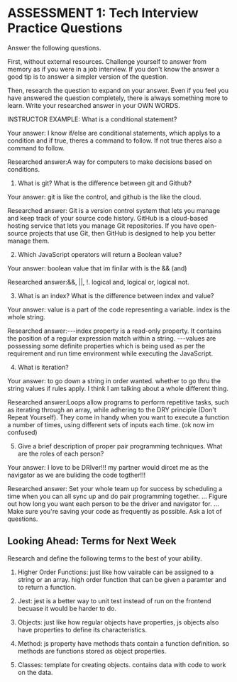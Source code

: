 # ASSESSMENT 1: Tech Interview Practice Questions
Answer the following questions.

First, without external resources. Challenge yourself to answer from memory as if you were in a job interview. If you don't know the answer a good tip is to answer a simpler version of the question.

Then, research the question to expand on your answer. Even if you feel you have answered the question completely, there is always something more to learn. Write your researched answer in your OWN WORDS.

INSTRUCTOR EXAMPLE: What is a conditional statement?

  Your answer: I know if/else are conditional statements, which applys to a condition and if true, theres a command to follow. If not true theres also a command to follow. 

  Researched answer:A way for computers to make decisions based on conditions.



1. What is git? What is the difference between git and Github?

  Your answer: git is like the control, and github is the like the cloud. 

  Researched answer: Git is a version control system that lets you manage and keep track of your source code history. GitHub is a cloud-based hosting service that lets you manage Git repositories. If you have open-source projects that use Git, then GitHub is designed to help you better manage them.



2. Which JavaScript operators will return a Boolean value?

  Your answer: boolean value that im finilar with is the && (and)

  Researched answer:&&, ||, !.
  logical and, logical or, logical not. 



3. What is an index? What is the difference between index and value?

  Your answer: value is a part of the code representing a variable. index is the whole string.

  Researched answer:---index property is a read-only property. It contains the position of a regular expression match within a string.
  ---values are possessing some definite properties which is being used as per the requirement and run time environment while executing the JavaScript.



4. What is iteration?

  Your answer: to go down a string in order wanted. whether to go thru the string values if rules apply. I think I am talking about a whole different thing. 

  Researched answer:Loops allow programs to perform repetitive tasks, such as iterating through an array, while adhering to the DRY principle (Don't Repeat Yourself). They come in handy when you want to execute a function a number of times, using different sets of inputs each time. (ok now im confused) 



5. Give a brief description of proper pair programming techniques. What are the roles of each person?

  Your answer: I love to be DRIver!!! my partner would dircet me as the navigator as we are buliding the code togther!!!

  Researched answer: Set your whole team up for success by scheduling a time when you can all sync up and do pair programming together. ...
Figure out how long you want each person to be the driver and navigator for. ...
Make sure you're saving your code as frequently as possible.
Ask a lot of questions.



## Looking Ahead: Terms for Next Week

Research and define the following terms to the best of your ability.

1. Higher Order Functions: 
just like how vairable can be assigned to a string or an array. high order function that can be given a paramter and to return a function. 

2. Jest: jest is a better way to unit test instead of run on the frontend becuase it would be harder to do. 

3. Objects: just like how regular objects have properties, js objects also have properties to define its characteristics. 

4. Method: js property have methods thats contain a function definition. so methods are functions stored as object properties. 

5. Classes: template for creating objects. contains data with code to work on the data.
